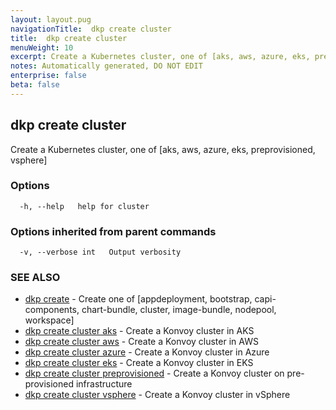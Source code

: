 ```yaml
---
layout: layout.pug
navigationTitle:  dkp create cluster
title:  dkp create cluster
menuWeight: 10
excerpt: Create a Kubernetes cluster, one of [aks, aws, azure, eks, preprovisioned, vsphere]
notes: Automatically generated, DO NOT EDIT
enterprise: false
beta: false
---
```

<!-- vale off -->
<!-- markdownlint-disable -->

## dkp create cluster

Create a Kubernetes cluster, one of [aks, aws, azure, eks, preprovisioned, vsphere]

### Options

```
  -h, --help   help for cluster
```

### Options inherited from parent commands

```
  -v, --verbose int   Output verbosity
```

### SEE ALSO

* [dkp create](/dkp/kommander/2.2/cli/dkp/create/)	 - Create one of [appdeployment, bootstrap, capi-components, chart-bundle, cluster, image-bundle, nodepool, workspace]
* [dkp create cluster aks](/dkp/kommander/2.2/cli/dkp/create/cluster/aks/)	 - Create a Konvoy cluster in AKS
* [dkp create cluster aws](/dkp/kommander/2.2/cli/dkp/create/cluster/aws/)	 - Create a Konvoy cluster in AWS
* [dkp create cluster azure](/dkp/kommander/2.2/cli/dkp/create/cluster/azure/)	 - Create a Konvoy cluster in Azure
* [dkp create cluster eks](/dkp/kommander/2.2/cli/dkp/create/cluster/eks/)	 - Create a Konvoy cluster in EKS
* [dkp create cluster preprovisioned](/dkp/kommander/2.2/cli/dkp/create/cluster/preprovisioned/)	 - Create a Konvoy cluster on pre-provisioned infrastructure
* [dkp create cluster vsphere](/dkp/kommander/2.2/cli/dkp/create/cluster/vsphere/)	 - Create a Konvoy cluster in vSphere

